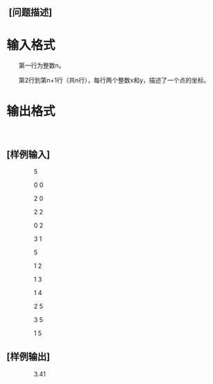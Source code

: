 
<h2>
 [问题描述] 
</h2>

# 输入格式


<p style="text-indent:21.0000pt;">
第一行为整数n。
</p>
<p style="text-indent:21.0000pt;">
第2行到第n+1行（共n行），每行两个整数x和y，描述了一个点的坐标。
</p>

# 输出格式


<p style="text-indent:21.0000pt;">
<br/>
</p>
<h2>
[样例输入]
</h2>
<p style="margin-left:47.1450pt;text-indent:0.0500pt;">
5
</p>
<p style="margin-left:47.1450pt;text-indent:0.0500pt;">
0 0
</p>
<p style="margin-left:47.1450pt;text-indent:0.0500pt;">
2 0
</p>
<p style="margin-left:47.1450pt;text-indent:0.0500pt;">
2 2
</p>
<p style="margin-left:47.1450pt;text-indent:0.0500pt;">
0 2
</p>
<p style="margin-left:47.1450pt;text-indent:0.0500pt;">
3 1
</p>
<p style="margin-left:47.1450pt;text-indent:0.0500pt;">
5
</p>
<p style="margin-left:47.1450pt;text-indent:0.0500pt;">
1 2
</p>
<p style="margin-left:47.1450pt;text-indent:0.0500pt;">
1 3
</p>
<p style="margin-left:47.1450pt;text-indent:0.0500pt;">
1 4
</p>
<p style="margin-left:47.1450pt;text-indent:0.0500pt;">
2 5
</p>
<p style="margin-left:47.1450pt;text-indent:0.0500pt;">
3 5
</p>
<p style="margin-left:47.1450pt;text-indent:0.0500pt;">
1 5
</p>
<h2>
[<span>样例输出</span><span>]</span> 
</h2>
<p style="text-indent:47.2500pt;">
3.41
</p>
